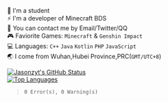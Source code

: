 🌱 I'm a student  
⚡ I'm a developer of Minecraft BDS  
💬 You can contact me by Email/Twitter/QQ  
🎮 Faviorite Games: `Minecraft` & `Genshin Impact`  <!--🏆 Prize: First prize of CSP-J in Hubei Province-->  
:computer: Languages: `C++` `Java` `Kotlin` `PHP` `JavaScript`    
:earth_asia: I come from Wuhan,Hubei Province,PRC(`GMT/UTC+8`)  

[![Jasonzyt's GitHub Status](https://github-readme-stats.vercel.app/api?username=Jasonzyt)]()  
[![Top Languages](https://github-readme-stats.vercel.app/api/top-langs/?username=Jasonzyt&layout=compact)]()
> `0 Error(s), 0 Warning(s)`
<!--
**Jasonzyt/Jasonzyt** is a ✨ _special_ ✨ repository because its `README.md` (this file) appears on your GitHub profile.

Here are some ideas to get you started:

- 🔭 I’m currently working on ...
- 🌱 I’m currently learning ...
- 👯 I’m looking to collaborate on ...
- 🤔 I’m looking for help with ...
- 💬 Ask me about ...
- 📫 How to reach me: ...
- 😄 Pronouns: ...
- ⚡ Fun fact: ...
-->

